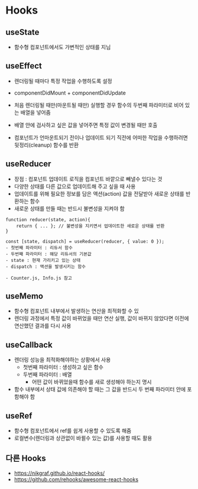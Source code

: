 # Hooks

## useState
* 함수형 컴포넌트에서도 가변적인 상태를 지님

## useEffect
* 렌더링될 때마다 특정 작업을 수행하도록 설정
* componentDidMount + componentDidUpdate

* 처음 렌더링될 때만(마운트될 때만) 실행할 경우 함수의 두번째 파라미터로 비어 있는 배열을 넣어줌
* 배열 안에 검사하고 싶은 값을 넣어주면 특정 값이 변경될 때만 호출

* 컴포넌트가 언마운트되기 전이나 업데이트 되기 직전에 어떠한 작업을 수행하려면 뒷정리(cleanup) 함수를 반환

## useReducer
* 장점 : 컴포넌트 업데이트 로직을 컴포넌트 바깥으로 빼낼수 있다는 것
* 다양한 상태를 다른 값으로 업데이트해 주고 싶을 때 사용
* 업데이트를 위해 필요한 정보를 담은 액션(action) 값을 전달받아 새로운 상태를 반환하는 함수
* 새로운 상태를 만들 때는 반드시 불변성을 지켜야 함
```
function reducer(state, action){
    return { ... }; // 불변성을 지키면서 업데이트한 새로운 상태를 반환
}

const [state, dispatch] = useReducer(reducer, { value: 0 });
- 첫번째 파라미터 : 리듀서 함수
- 두번째 파라미터 : 해당 리듀서의 기본값
- state : 현재 가리키고 있는 상태
- dispatch : 액션을 발생시키는 함수
```
    - Counter.js, Info.js 참고

## useMemo
* 함수형 컴포넌트 내부에서 발생하는 연산을 최적화할 수 있
* 렌더링 과정에서 특정 값이 바뀌었을 때만 연산 실행, 값이 바뀌지 않았다면 이전에 연산했던 결과를 다시 사용

## useCallback
* 렌더링 성능을 최적화해야하는 상황에서 사용
    - 첫번째 파라미터 : 생성하고 싶은 함수
    - 두번째 파라미터 : 배열
        + 어떤 값이 바뀌었을때 함수를 새로 생성해야 하는지 명시
* 함수 내부에서 상태 값에 의존해야 할 때는 그 값을 반드시 두 번째 파라미터 안에 포함해야 함

## useRef
* 함수형 컴포넌트에서 ref를 쉽게 사용할 수 있도록 해줌
* 로컬변수(렌더링과 상관없이 바뀔수 있는 값)를 사용할 때도 활용

## 다른 Hooks
* https://nikgraf.github.io/react-hooks/
* https://github.com/rehooks/awesome-react-hooks
